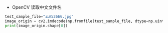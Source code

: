 - OpenCV 读取中文文件名

```python
test_sample_file="云A526EG.jpg"
image_origin = cv2.imdecode(np.fromfile(test_sample_file, dtype=np.uint8), cv2.IMREAD_UNCHANGED)
print(image_origin.shape[0])

```


